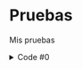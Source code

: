 Pruebas
=======
Mis pruebas  

<img src="http://www.plantuml.com/plantuml/proxy?src=https://raw.githubusercontent.com/srlopez/Pruebas/master/README.md&idx=0" alt=""/>

<details><summary>Code #0</summary>

```plantuml
@startuml
:User: as u
rectangle system {
  (Add 2 Fractions\nUC#1) as add
}
u - add
@enduml
```
</details>

